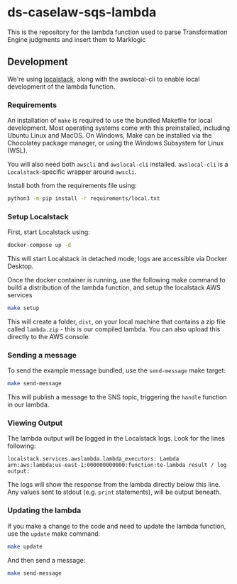 # ds-caselaw-sqs-lambda

This is the repository for the lambda function used to parse Transformation Engine judgments and insert them to Marklogic

## Development

We're using [localstack](https://github.com/localstack/localstack), along with the awslocal-cli to enable local development of the lambda function.

### Requirements

An installation of `make` is required to use the bundled Makefile for local development. Most operating systems come with this preinstalled, including Ubuntu Linux and MacOS. On Windows, Make can be installed via the Chocolatey package manager, or using the Windows Subsystem for Linux (WSL).

You will also need both `awscli` and `awslocal-cli` installed. `awslocal-cli` is a `Localstack`-specific wrapper around `awscli`.

Install both from the requirements file using:

```bash
python3 -m pip install -r requirements/local.txt
```

### Setup Localstack

First, start Localstack using:

```bash
docker-compose up -d
```

This will start Localstack in detached mode; logs are accessible via Docker Desktop.

Once the docker container is running, use the following make command to build a distribution of the lambda function, and setup the localstack AWS services

```bash
make setup
```

This will create a folder, `dist`, on your local machine that contains a zip file called `lambda.zip` - this is our compiled lambda. You can also upload this directly to the AWS console.

### Sending a message

To send the example message bundled, use the `send-message` make target:

```bash
make send-message
```

This will publish a message to the SNS topic, triggering the `handle` function in our lambda.

### Viewing Output

The lambda output will be logged in the Localstack logs. Look for the lines following:

```
localstack.services.awslambda.lambda_executors: Lambda arn:aws:lambda:us-east-1:000000000000:function:te-lambda result / log output:
```

The logs will show the response from the lambda directly below this line. Any values sent to stdout (e.g. `print` statements), will be output beneath.


### Updating the lambda

If you make a change to the code and need to update the lambda function, use the `update` make command:

```bash
make update
```

And then send a message:

```bash
make send-message
```
